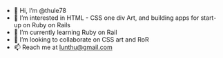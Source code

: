 - 👋 Hi, I’m @thule78
- 👀 I’m interested in HTML - CSS one div Art, and building apps for start-up on Ruby on Rails
- 🌱 I’m currently learning Ruby on Rail
- 💞️ I’m looking to collaborate on CSS art and RoR
- 📫 Reach me at lunthu@gmail.com

<!---
thule78/thule78 is a ✨ special ✨ repository because its `README.md` (this file) appears on your GitHub profile.
You can click the Preview link to take a look at your changes.
--->
